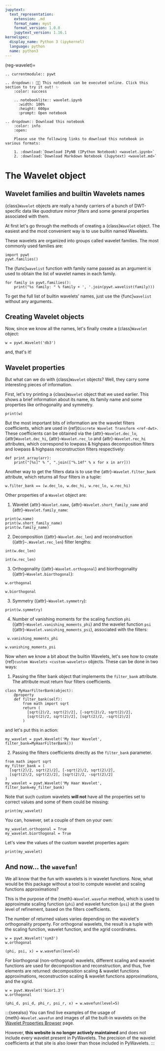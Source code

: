 ```yaml
---
jupytext:
  text_representation:
    extension: .md
    format_name: myst
    format_version: 1.0.0
    jupytext_version: 1.16.1
kernelspec:
  display_name: Python 3 (ipykernel)
  language: python
  name: python3
---
```


(reg-wavelet)=

```{eval-rst}
.. currentmodule:: pywt

.. dropdown:: 🧑‍🔬 This notebook can be executed online. Click this section to try it out! ✨
    :color: success

    .. notebooklite:: wavelet.ipynb
      :width: 100%
      :height: 600px
      :prompt: Open notebook

.. dropdown:: Download this notebook
    :color: info
    :open:

    Please use the following links to download this notebook in various formats:

    1. :download:`Download IPyNB (IPython Notebook) <wavelet.ipynb>`
    2. :download:`Download Markdown Notebook (Jupytext) <wavelet.md>`
```

# The Wavelet object

## Wavelet families and builtin Wavelets names

{class}`Wavelet` objects are really a handy carriers of a bunch of DWT-specific
data like _quadrature mirror filters_ and some general properties associated
with them.

At first let's go through the methods of creating a {class}`Wavelet` object.
The easiest and the most convenient way is to use builtin named Wavelets.

These wavelets are organized into groups called wavelet families. The most
commonly used families are:

```{code-cell}
import pywt
pywt.families()
```

The {func}`wavelist` function with family name passed as an argument is used to
obtain the list of wavelet names in each family.

```{code-cell}
for family in pywt.families():
    print("%s family: " % family + ', '.join(pywt.wavelist(family)))
```

To get the full list of builtin wavelets' names, just use the {func}`wavelist`
without any arguments.

## Creating Wavelet objects

Now, since we know all the names, let's finally create a {class}`Wavelet` object:

```{code-cell}
w = pywt.Wavelet('db3')
```

and, that's it!

## Wavelet properties

But what can we do with {class}`Wavelet` objects? Well, they carry some
interesting pieces of information.

First, let's try printing a {class}`Wavelet` object that we used earlier.
This shows a brief information about its name, its family name and some
properties like orthogonality and symmetry.

```{code-cell}
print(w)
```

But the most important bits of information are the wavelet filters coefficients,
which are used in {ref}`Discrete Wavelet Transform <ref-dwt>`. These coefficients
can be obtained via the {attr}`~Wavelet.dec_lo`, {attr}`Wavelet.dec_hi`,
{attr}`~Wavelet.rec_lo` and {attr}`~Wavelet.rec_hi` attributes, which
correspond to lowpass & highpass decomposition filters and lowpass &
highpass reconstruction filters respectively:

```{code-cell}
def print_array(arr):
    print("[%s]" % ", ".join(["%.14f" % x for x in arr]))
```

Another way to get the filters data is to use the {attr}`~Wavelet.filter_bank`
attribute, which returns all four filters in a tuple:

```{code-cell}
w.filter_bank == (w.dec_lo, w.dec_hi, w.rec_lo, w.rec_hi)
```

Other properties of a `Wavelet` object are:

1. Wavelet {attr}`~Wavelet.name`, {attr}`~Wavelet.short_family_name` and {attr}`~Wavelet.family_name`:

```{code-cell}
print(w.name)
print(w.short_family_name)
print(w.family_name)
```

2. Decomposition ({attr}`~Wavelet.dec_len`) and reconstruction ({attr}`~.Wavelet.rec_len`) filter lengths:

<!-- # int() is for normalizing longs and ints for doctest -->
<!-- TODO: FIXME: note: might not be needed anymore -->

```{code-cell}
int(w.dec_len)
```

```{code-cell}
int(w.rec_len)
```

3. Orthogonality ({attr}`~Wavelet.orthogonal`) and biorthogonality ({attr}`~Wavelet.biorthogonal`):

```{code-cell}
w.orthogonal
```

```{code-cell}
w.biorthogonal
```

3. Symmetry ({attr}`~Wavelet.symmetry`):

```{code-cell}
print(w.symmetry)
```

4. Number of vanishing moments for the scaling function `phi` ({attr}`~Wavelet.vanishing_moments_phi`)
   and the wavelet function `psi` ({attr}`~Wavelet.vanishing_moments_psi`), associated with the filters:

```{code-cell}
 w.vanishing_moments_phi
```

```{code-cell}
w.vanishing_moments_psi
```

Now when we know a bit about the builtin Wavelets, let's see how to create
{ref}`custom Wavelets <custom-wavelets>` objects. These can be done in two ways:

1. Passing the filter bank object that implements the `filter_bank` attribute. The
   attribute must return four filters coefficients.

```{code-cell}
class MyHaarFilterBank(object):
    @property
    def filter_bank(self):
        from math import sqrt
        return (
          [sqrt(2)/2, sqrt(2)/2], [-sqrt(2)/2, sqrt(2)/2],
          [sqrt(2)/2, sqrt(2)/2], [sqrt(2)/2, -sqrt(2)/2]
        )
```

and let's put this in action:

```{code-cell}
my_wavelet = pywt.Wavelet('My Haar Wavelet', filter_bank=MyHaarFilterBank())
```

2. Passing the filters coefficients directly as the `filter_bank` parameter.

```{code-cell}
from math import sqrt
my_filter_bank = (
  [sqrt(2)/2, sqrt(2)/2], [-sqrt(2)/2, sqrt(2)/2],
  [sqrt(2)/2, sqrt(2)/2], [sqrt(2)/2, -sqrt(2)/2]
)
my_wavelet = pywt.Wavelet('My Haar Wavelet', filter_bank=my_filter_bank)
```

Note that such custom wavelets **will not** have all the properties set
to correct values and some of them could be missing:

```{code-cell}
print(my_wavelet)
```

You can, however, set a couple of them on your own:

```{code-cell}
my_wavelet.orthogonal = True
my_wavelet.biorthogonal = True
```

Let's view the values of the custom wavelet properties again:

```{code-cell}
print(my_wavelet)
```

## And now... the `wavefun`!

We all know that the fun with wavelets is in wavelet functions.
Now, what would be this package without a tool to compute wavelet
and scaling functions approximations?

This is the purpose of the {meth}`~Wavelet.wavefun` method, which is used to
approximate scaling function (`phi`) and wavelet function (`psi`) at the
given level of refinement, based on the filters coefficients.

The number of returned values varies depending on the wavelet's
orthogonality property. For orthogonal wavelets, the result is a tuple
with the scaling function, wavelet function, and the xgrid coordinates.

```{code-cell}
w = pywt.Wavelet('sym3')
w.orthogonal
```

```{code-cell}
(phi, psi, x) = w.wavefun(level=5)
```

For biorthogonal (non-orthogonal) wavelets, different scaling and wavelet
functions are used for decomposition and reconstruction, and thus, five
elements are returned: decomposition scaling & wavelet functions
approximations, reconstruction scaling & wavelet functions approximations,
and the xgrid.

```{code-cell}
w = pywt.Wavelet('bior1.3')
w.orthogonal
```

```{code-cell}
(phi_d, psi_d, phi_r, psi_r, x) = w.wavefun(level=5)
```

:::{seealso}
You can find live examples of the usage of {meth}`~Wavelet.wavefun` and
images of all the built-in wavelets on the
[Wavelet Properties Browser](http://wavelets.pybytes.com) page.

However, **this website is no longer actively maintained** and does not
include every wavelet present in PyWavelets. The precision of the wavelet
coefficients at that site is also lower than those included in PyWavelets.
:::
